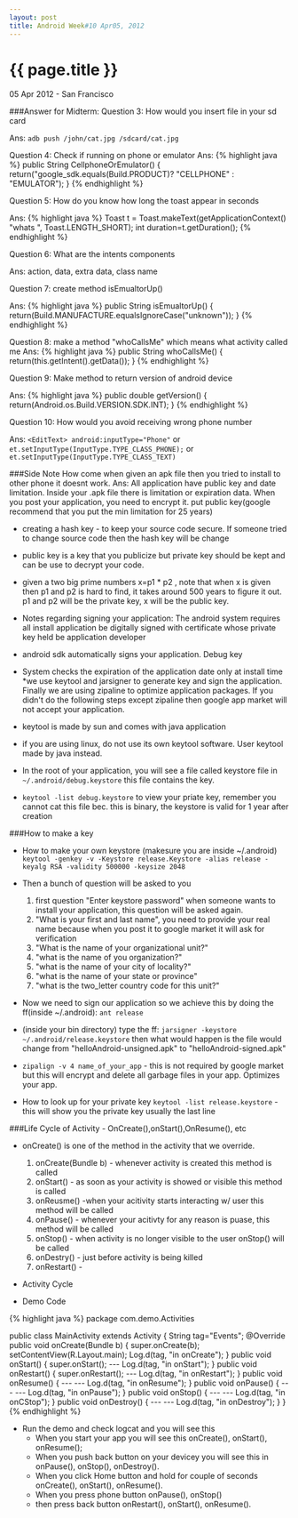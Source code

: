 ```yaml
---
layout: post
title: Android Week#10 Apr05, 2012
---
```


{{ page.title }}
================

<p class="meta">05 Apr 2012 - San Francisco</p>

###Answer for Midterm:
Question 3: How would you insert file in your sd card 

Ans: `adb push /john/cat.jpg /sdcard/cat.jpg`

Question 4: Check if running on phone or emulator
Ans: 
{% highlight java %}
public String CellphoneOrEmulator()
{
	return("google_sdk.equals(Build.PRODUCT)? "CELLPHONE" : "EMULATOR");
}
{% endhighlight %}

Question 5: How do you know how long the toast appear in seconds

Ans:
{% highlight java %}
Toast t = Toast.makeText(getApplicationContext() "whats ", Toast.LENGTH_SHORT);
int duration=t.getDuration();
{% endhighlight %}

Question 6: What are the intents components

Ans: action, data, extra data, class name

Question 7: create method isEmualtorUp()

Ans:
{% highlight java %}
public String isEmualtorUp()
{
return(Build.MANUFACTURE.equalsIgnoreCase("unknown"));
}
{% endhighlight %}

Question 8: make a method "whoCallsMe" which means what activity called me
Ans:
{% highlight java %}
public String whoCallsMe()
{
	return(this.getIntent().getData());
}
{% endhighlight %}

Question 9: Make method to return version of android device

Ans:
{% highlight java %}
public double getVersion()
{
	return(Android.os.Build.VERSION.SDK.INT);
}
{% endhighlight %}

Question 10: How would you avoid receiving wrong phone number

Ans:
`<EditText> android:inputType="Phone"` or `et.setInputType(InputType.TYPE_CLASS_PHONE);` 
or `et.setInputType(InputType.TYPE_CLASS_TEXT)`

###Side Note
How come when given an apk file then you tried to install to other phone it doesnt work.
Ans: All application have public key and date limitation. Inside your .apk file there is limitation or expiration data. When you post your application, you need to encrypt it. put public key(google recommend that you put the min limitation for 25 years)
* creating a hash key - to keep your source code secure. If someone tried to change source code then the hash key will be change 

* public key is a key that you publicize but private key should be kept and can be use to decrypt your code.
* given a two big prime numbers x=p1 * p2 , note that when x is given then p1 and p2 is hard to find, it takes around 500 years to figure it out. p1 and p2 will be the private key, x will be the public key.
* Notes regarding signing your application: The android system requires all install application be digitally signed with certificate whose private key held be application developer

* android sdk automatically signs your application. Debug key
* System checks the expiration of the application date only at install time
*we use keytool and jarsigner to generate key and sign the application. Finally we are using zipaline to optimize application packages. If you didn't do the following steps except zipaline then google app market will not accept your application. 
* keytool is made by sun and comes with java application
* if you are using linux, do not use its own keytool software. User keytool made by java instead. 
* In the root of your application, you will see a file called keystore file in
`~/.android/debug.keystore` this file contains the key.
* `keytool -list debug.keystore` to view your priate key, remember you cannot cat this file bec. this is binary, the keystore is valid for 1 year after creation

###How to make a key
* How to make your own keystore (makesure you are inside ~/.android)
`keytool -genkey -v -Keystore release.Keystore -alias release -keyalg RSA -validity 500000 -keysize 2048`

* Then a bunch of question will be asked to you
	1. first question "Enter keystore password" when someone wants to install your application, this question will be asked again.
	2. "What is your first and last name", you need to provide your real name because when you post it to google market it will ask for verification
	3. "What is the name of your organizational unit?"
	4. "what is the name of you organization?"
	5. "what is the name of your city of locality?"
	6. "what is the name of your state or province"
	7. "what is the two_letter country code for this unit?"

* Now we need to sign our application so we achieve this by doing the ff(inside ~/.android):
`ant release`

* (inside your bin directory) type the ff:
`jarsigner -keystore ~/.android/release.keystore` then what would happen is the file would change from "helloAndroid-unsigned.apk" to "helloAndroid-signed.apk"

* `zipalign -v 4 name_of_your_app` - this is not required by google market but this will encrypt and delete all garbage files in your app. Optimizes your app.	

* How to look up for your private key
`keytool -list release.keystore` - this will show you the private key usually the last line

###Life Cycle of Activity - OnCreate(),onStart(),OnResume(), etc
* onCreate() is one of the method in the activity that we override. 
	1. onCreate(Bundle b) - whenever activity is created this method is called
	2. onStart() - as soon as your activity is showed or visible this method is called
	3. onReusme() -when your acitivity starts interacting w/ user this method will be called
	4. onPause() - whenever your acitivty for any reason is puase, this method will be called
	5. onStop() - when activity is no longer visible to the user onStop() will be called
	6. onDestry() - just before activity is being killed
	7. onRestart() - 
	
* Activity Cycle


* Demo Code

{% highlight java %}
package com.demo.Activities

public class MainActivity extends Activity
{ 
	String tag="Events";
	@Override
	public void onCreate(Bundle b)
	{
		super.onCreate(b);
		setContentView(R.Layout.main);
		Log.d(tag, "in onCreate");
	}
	public void onStart()
	{
		super.onStart();
		---
		Log.d(tag, "in onStart");
	}
	public void onRestart()
	{
		super.onRestart();
		---
		Log.d(tag, "in onRestart");
	}
	public void onResume()
	{
		---
		---
		Log.d(tag, "in onResume");
	}
	public void onPause()
	{
		---
		---
		Log.d(tag, "in onPause");
	}
	public void onStop()
	{
		---
		---
		Log.d(tag, "in onCStop");
	}
	public void onDestroy()
	{
		---
		---
		Log.d(tag, "in onDestroy");
	}
}
{% endhighlight %}

* Run the demo and check logcat and you will see this
	* When you start your app you will see this onCreate(), onStart(), onResume();
	* When you push back button on your devicey you will see this in onPause(), onStop(), onDestroy().
	* When you click Home button and hold for couple of seconds onCreate(), onStart(), onResume().
	* When you press phone button onPause(), onStop()
	* then press back button onRestart(), onStart(), onResume().

